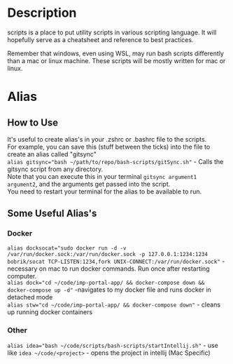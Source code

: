 # Description
scripts is a place to put utility scripts in various scripting language. It will hopefully serve as a cheatsheet and reference to best practices.

Remember that windows, even using WSL, may run bash scripts differently than a mac or linux machine. These scripts will be mostly written for mac or linux.  

# Alias
## How to Use
It's useful to create alias's in your .zshrc or .bashrc file to the scripts.  
For example, you can save this (stuff between the ticks) into the file to create an alias called "gitsync"  
`alias gitsync="bash ~/path/to/repo/bash-scripts/gitSync.sh"` - Calls the gitsync script from any directory.  
Note that you can execute this in your terminal `gitsync argument1 argument2`, and the arguments get passed into the script.  
You need to restart your terminal for the alias to be available to run.  

## Some Useful Alias's

### Docker
`alias docksocat="sudo docker run -d -v /var/run/docker.sock:/var/run/docker.sock -p 127.0.0.1:1234:1234 bobrik/socat TCP-LISTEN:1234,fork UNIX-CONNECT:/var/run/docker.sock"` - necessary on mac to run docker commands. Run once after restarting computer.  
`alias dock="cd ~/code/imp-portal-app/ && docker-compose down && docker-compose up -d"` -navigates to my docker file and runs docker in detached mode  
`alias stw="cd ~/code/imp-portal-app/ && docker-compose down"` - cleans up running docker containers  

### Other
`alias idea="bash ~/code/scripts/bash-scripts/startIntellij.sh"` - use like `idea ~/code/<project>` - opens the project in intellij (Mac Specific)  

